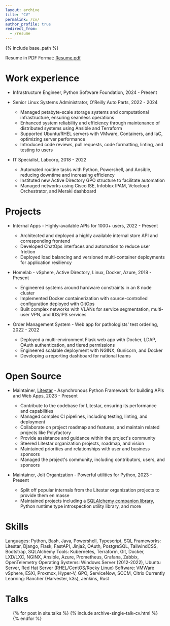 ```yaml
---
layout: archive
title: "CV"
permalink: /cv/
author_profile: true
redirect_from:
  - /resume
---
```

{% include base_path %}

Resume in PDF Format: [Resume.pdf](/files/resume.pdf)

Work experience
===============

* Infrastructure Engineer, Python Software Foundation, 2024 - Present

* Senior Linux Systems Administrator, O'Reilly Auto Parts, 2022 - 2024
  - Managed petabyte-scale storage systems and computational infrastructure, ensuring seamless operations
  - Enhanced system reliability and efficiency through maintenance of distributed systems using Ansible and Terraform
  - Supported Ubuntu/RHEL servers with VMware, Containers, and IaC, optimizing server performance
  - Introduced code reviews, pull requests, code formatting, linting, and testing to users

* IT Specialist, Labcorp, 2018 - 2022
  - Automated routine tasks with Python, Powershell, and Ansible, reducing downtime and increasing efficiency
  - Instituted new Active Directory GPO structure to facilitate automation
  - Managed networks using Cisco ISE, Infoblox IPAM, Velocloud Orchestrator, and Meraki dashboard

Projects
========

* Internal Apps - Highly-available APIs for 1000+ users, 2022 - Present
  - Architected and deployed a highly available internal store API and corresponding frontend
  - Developed ChatOps interfaces and automation to reduce user friction
  - Deployed load balancing and versioned multi-container deployments for application resiliency

* Homelab - vSphere, Active Directory, Linux, Docker, Azure, 2018 - Present
  - Engineered systems around hardware constraints in an 8 node cluster
  - Implemented Docker containerization with source-controlled configuration deployed with GitOps
  - Built complex networks with VLANs for service segmentation, multi-user VPN, and IDS/IPS services

* Order Management System - Web app for pathologists' test ordering, 2022 - 2022
  - Deployed a multi-environment Flask web app with Docker, LDAP, OAuth authentication, and tiered permissions
  - Engineered scalable deployment with NGINX, Gunicorn, and Docker
  - Developing a reporting dashboard for national teams

Open Source
===========

* Maintainer, [Litestar](https://github.com/litestar-org/) - Asynchronous Python Framework for building APIs and Web Apps, 2023 - Present
  - Contribute to the codebase for Litestar, ensuring its performance and capabilities
  - Managed complex CI pipelines, including testing, linting, and deployment
  - Collaborate on project roadmap and features, and maintain related projects like Polyfactory
  - Provide assistance and guidance within the project's community
  - Steered Litestar organization projects, roadmap, and vision
  - Maintained priorities and relationships with user and business sponsors
  - Managed the project's community, including contributors, users, and sponsors

* Maintainer, Jolt Organization - Powerful utilities for Python, 2023 - Present
  - Split off popular internals from the Litestar organization projects to provide them en masse
  - Maintained projects including a [SQLAlchemy companion library](https://github.com/jolt-org/advanced-alchemy), Python runtime type introspection utility library, and more

Skills
======

Languages: Python, Bash, Java, Powershell, Typescript, SQL
Frameworks: Litestar, Django, Flask, FastAPI, Jinja2, OAuth, PostgreSQL, TailwindCSS, Bootstrap, SQLAlchemy
Tools: Kubernetes, Terraform, Git, Docker, LXD/LXC, NGINX, Ansible, Azure, Prometheus, Grafana, Zabbix, OpenTelemetry
Operating Systems: Windows Server (2012-2022), Ubuntu Server, Red Hat Server (RHEL/CentOS/Rocky Linux)
Software: VMWare vSphere, ESXi, Proxmox, Hyper-V, GPO, ServiceNow, SCCM, Citrix
Currently Learning: Rancher (Harvester, k3s), Jenkins, Rust

Talks
=====

<ul>{% for post in site.talks %}
    {% include archive-single-talk-cv.html %}
{% endfor %}</ul>
